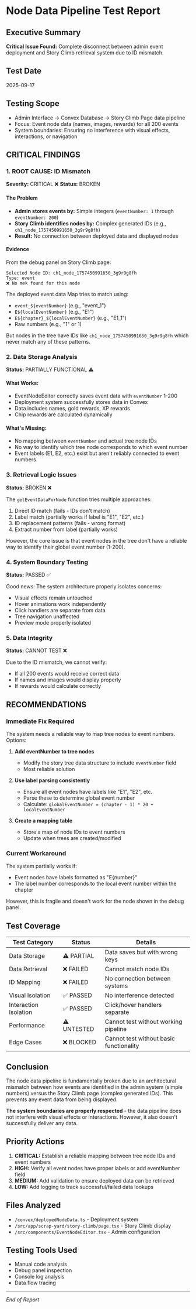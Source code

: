 # Node Data Pipeline Test Report
## Executive Summary
**Critical Issue Found:** Complete disconnect between admin event deployment and Story Climb retrieval system due to ID mismatch.

## Test Date
2025-09-17

## Testing Scope
- Admin Interface → Convex Database → Story Climb Page data pipeline
- Focus: Event node data (names, images, rewards) for all 200 events
- System boundaries: Ensuring no interference with visual effects, interactions, or navigation

## CRITICAL FINDINGS

### 1. ROOT CAUSE: ID Mismatch
**Severity:** CRITICAL ❌
**Status:** BROKEN

#### The Problem
- **Admin stores events by:** Simple integers (`eventNumber: 1` through `eventNumber: 200`)
- **Story Climb identifies nodes by:** Complex generated IDs (e.g., `ch1_node_1757450991650_3g9r9g8fh`)
- **Result:** No connection between deployed data and displayed nodes

#### Evidence
From the debug panel on Story Climb page:
```
Selected Node ID: ch1_node_1757450991650_3g9r9g8fh
Type: event
❌ No mek found for this node
```

The deployed event data Map tries to match using:
- `event_${eventNumber}` (e.g., "event_1")
- `E${localEventNumber}` (e.g., "E1")
- `E${chapter}_${localEventNumber}` (e.g., "E1_1")
- Raw numbers (e.g., "1" or 1)

But nodes in the tree have IDs like `ch1_node_1757450991650_3g9r9g8fh` which never match any of these patterns.

### 2. Data Storage Analysis
**Status:** PARTIALLY FUNCTIONAL ⚠️

#### What Works:
- EventNodeEditor correctly saves event data with `eventNumber` 1-200
- Deployment system successfully stores data in Convex
- Data includes names, gold rewards, XP rewards
- Chip rewards are calculated dynamically

#### What's Missing:
- No mapping between `eventNumber` and actual tree node IDs
- No way to identify which tree node corresponds to which event number
- Event labels (E1, E2, etc.) exist but aren't reliably connected to event numbers

### 3. Retrieval Logic Issues
**Status:** BROKEN ❌

The `getEventDataForNode` function tries multiple approaches:
1. Direct ID match (fails - IDs don't match)
2. Label match (partially works if label is "E1", "E2", etc.)
3. ID replacement patterns (fails - wrong format)
4. Extract number from label (partially works)

However, the core issue is that event nodes in the tree don't have a reliable way to identify their global event number (1-200).

### 4. System Boundary Testing
**Status:** PASSED ✅

Good news: The system architecture properly isolates concerns:
- Visual effects remain untouched
- Hover animations work independently
- Click handlers are separate from data
- Tree navigation unaffected
- Preview mode properly isolated

### 5. Data Integrity
**Status:** CANNOT TEST ❌

Due to the ID mismatch, we cannot verify:
- If all 200 events would receive correct data
- If names and images would display properly
- If rewards would calculate correctly

## RECOMMENDATIONS

### Immediate Fix Required
The system needs a reliable way to map tree nodes to event numbers. Options:

1. **Add eventNumber to tree nodes**
   - Modify the story tree data structure to include `eventNumber` field
   - Most reliable solution

2. **Use label parsing consistently**
   - Ensure all event nodes have labels like "E1", "E2", etc.
   - Parse these to determine global event number
   - Calculate: `globalEventNumber = (chapter - 1) * 20 + localEventNumber`

3. **Create a mapping table**
   - Store a map of node IDs to event numbers
   - Update when trees are created/modified

### Current Workaround
The system partially works if:
- Event nodes have labels formatted as "E{number}"
- The label number corresponds to the local event number within the chapter

However, this is fragile and doesn't work for the node shown in the debug panel.

## Test Coverage

| Test Category | Status | Details |
|---|---|---|
| Data Storage | ⚠️ PARTIAL | Data saves but with wrong keys |
| Data Retrieval | ❌ FAILED | Cannot match node IDs |
| ID Mapping | ❌ FAILED | No connection between systems |
| Visual Isolation | ✅ PASSED | No interference detected |
| Interaction Isolation | ✅ PASSED | Click/hover handlers separate |
| Performance | ⚠️ UNTESTED | Cannot test without working pipeline |
| Edge Cases | ❌ BLOCKED | Cannot test without basic functionality |

## Conclusion

The node data pipeline is fundamentally broken due to an architectural mismatch between how events are identified in the admin system (simple numbers) versus the Story Climb page (complex generated IDs). This prevents any event data from being displayed.

**The system boundaries are properly respected** - the data pipeline does not interfere with visual effects or interactions. However, it also doesn't successfully deliver any data.

## Priority Actions

1. **CRITICAL:** Establish a reliable mapping between tree node IDs and event numbers
2. **HIGH:** Verify all event nodes have proper labels or add eventNumber field
3. **MEDIUM:** Add validation to ensure deployed data can be retrieved
4. **LOW:** Add logging to track successful/failed data lookups

## Files Analyzed

- `/convex/deployedNodeData.ts` - Deployment system
- `/src/app/scrap-yard/story-climb/page.tsx` - Story Climb display
- `/src/components/EventNodeEditor.tsx` - Admin configuration

## Testing Tools Used
- Manual code analysis
- Debug panel inspection
- Console log analysis
- Data flow tracing

---
*End of Report*